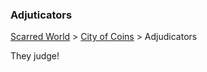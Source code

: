 ### Adjuticators
[Scarred World](./readme.md) > [City of Coins](./city-of-coins.md) > Adjudicators

They judge!
